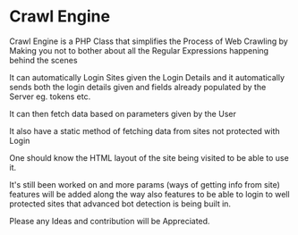 # Crawl Engine

Crawl Engine is a PHP Class that simplifies the Process of Web Crawling by Making you not to bother about all the Regular Expressions happening behind the scenes

It can automatically Login Sites given the Login Details and it automatically sends both the login details given and fields already populated by the Server eg. tokens etc.

It can then fetch data based on parameters given by the User

It also have a static method of fetching data from sites not protected with Login

One should know the HTML layout of the site being visited to be able to use it.

It's still been worked on and more params (ways of getting info from site) features will be added along the way
also features to be able to login to well protected sites that advanced bot detection is being built in.

Please any Ideas and contribution will be Appreciated.